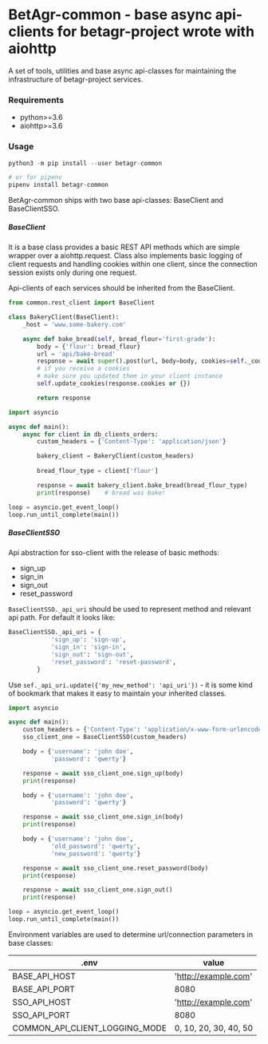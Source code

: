 # BetAgr-common - base async api-clients for betagr-project wrote with aiohttp

A set of tools, utilities and base async api-classes for maintaining the infrastructure of betagr-project services.

### Requirements

* python>=3.6
* aiohttp>=3.6

### Usage

```python
python3 -m pip install --user betagr-common

# or for pipenv
pipenv install betagr-common
```

BetAgr-common ships with two base api-classes: BaseClient and BaseClientSSO.

##### BaseClient

It is a base class provides a basic REST API methods which are simple wrapper over a aiohttp.request.
Сlass also implements basic logging of client requests and handling cookies within one client, since the connection session exists only during one request.

Api-clients of each  services should be inherited from the BaseClient.

```python
from common.rest_client import BaseClient

class BakeryClient(BaseClient):
    _host = 'www.some-bakery.com'

    async def bake_bread(self, bread_flour='first-grade'):
        body = {'flour': bread_flour}
        url = 'api/bake-bread'
        response = await super().post(url, body=body, cookies=self._cookies)
        # if you receive a cookies
        # make sure you updated them in your client instance
        self.update_cookies(response.cookies or {})

        return response
```

```python
import asyncio

async def main():
    async for client in db_clients_orders:
        custom_headers = {'Content-Type': 'application/json'}

        bakery_client = BakeryClient(custom_headers)
        
        bread_flour_type = client['flour']            

        response = await bakery_client.bake_bread(bread_flour_type)
        print(response)    # bread was bake!

loop = asyncio.get_event_loop()
loop.run_until_complete(main())  
```

##### BaseClientSSO
Api abstraction for sso-client with the release of basic methods:
* sign_up
* sign_in
* sign_out
* reset_password

``BaseClientSSO._api_uri`` should be used to represent method and relevant api path.
For default it looks like:
```python
BaseClientSSO._api_uri = {
            'sign_up': 'sign-up',
            'sign_in': 'sign-in',
            'sign_out': 'sign-out',
            'reset_password': 'reset-password',
        }
```

Use ``sef._api_uri.update({'my_new_method': 'api_uri'})``  - it is some kind of bookmark that makes it easy to maintain your inherited classes.

```python
import asyncio

async def main():
    custom_headers = {'Content-Type': 'application/x-www-form-urlencoded'}
    sso_client_one = BaseClientSSO(custom_headers)

    body = {'username': 'john doe',
            'password': 'qwerty'}

    response = await sso_client_one.sign_up(body)
    print(response)

    body = {'username': 'john doe',
            'password': 'qwerty'}

    response = await sso_client_one.sign_in(body)
    print(response)

    body = {'username': 'john doe',
            'old_password': 'qwerty',
            'new_password': 'qwerty'}

    response = await sso_client_one.reset_password(body)
    print(response)

    response = await sso_client_one.sign_out()
    print(response)

loop = asyncio.get_event_loop()
loop.run_until_complete(main())

```
Environment variables are used to determine url/connection parameters in base classes:

|               .env             |         value         |
|               ---              |          ---          |
| BASE_API_HOST                  |  'http://example.com' |
| BASE_API_PORT                  |          8080         |
| SSO_API_HOST                   | 'http://example.com'  |
| SSO_API_PORT                   |         8080          |
| COMMON_API_CLIENT_LOGGING_MODE | 0, 10, 20, 30, 40, 50 |
